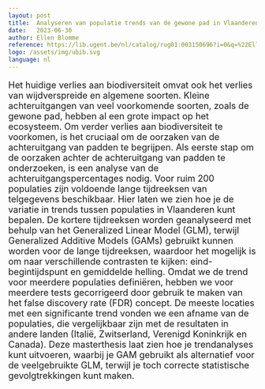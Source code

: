 ```yaml
---
layout: post
title:  Analyseren van populatie trends van de gewone pad in Vlaanderen
date:   2023-06-30
author: Ellen Blomme
reference: https://lib.ugent.be/nl/catalog/rug01:003150696?i=0&q=%22Ellen+Blomme%22&search_field=author
logo: /assets/img/ubib.svg
language: nl
---
```


<p style="font-size:18px;">Het huidige verlies aan biodiversiteit omvat ook het verlies van 
wijdverspreide en algemene soorten. Kleine achteruitgangen van veel voorkomende soorten, zoals 
de gewone pad, hebben al een grote impact op het ecosysteem. Om verder verlies aan biodiversiteit 
te voorkomen, is het cruciaal om de oorzaken van de achteruitgang van padden te begrijpen. 
Als eerste stap om de oorzaken achter de achteruitgang van padden te onderzoeken, 
is een analyse van de achteruitgangspercentages nodig. Voor ruim 200 populaties zijn voldoende 
lange tijdreeksen van telgegevens beschikbaar. Hier laten we zien hoe je de variatie in trends 
tussen populaties in Vlaanderen kunt bepalen. De kortere tijdreeksen worden geanalyseerd met 
behulp van het Generalized Linear Model (GLM), terwijl Generalized Additive Models (GAMs) 
gebruikt kunnen worden voor de lange tijdreeksen, waardoor het mogelijk is om naar verschillende contrasten te kijken: 
eind-begintijdspunt en gemiddelde helling. Omdat we de trend voor meerdere populaties 
definiëren, hebben we voor meerdere tests gecorrigeerd door gebruik te maken van het false discovery 
rate (FDR) concept. De meeste locaties met een significante trend vonden we een 
afname van de populaties, die vergelijkbaar zijn met de resultaten in andere landen (Italië, 
Zwitserland, Verenigd Koninkrijk en Canada). Deze masterthesis laat zien hoe je trendanalyses kunt uitvoeren, 
waarbij je GAM gebruikt als alternatief voor de veelgebruikte GLM, terwijl je toch correcte 
statistische gevolgtrekkingen kunt maken. </p>
